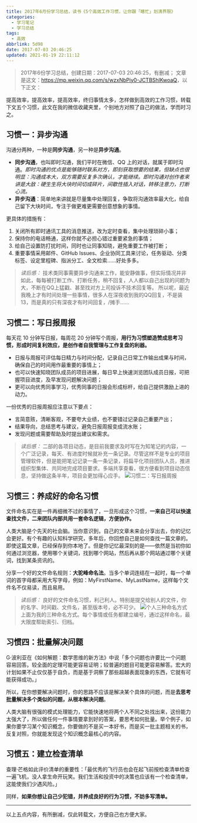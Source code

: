 ```yaml
---
title: 2017年6月份学习总结，读书《5个高效工作习惯，让你跟「瞎忙」划清界限》
categories:
  - 学习笔记
  - 学习总结
tags:
  - 高效
abbrlink: 5d98
date: 2017-07-03 20:46:25
updated: 2021-01-19 22:11:12
---
```


> 2017年6份学习总结，创建日期：2017-07-03 20:46:25，有删减；
> 文章是这文：<https://mp.weixin.qq.com/s/wzxNbPiy0-JCTBShlKwoaQ>，以下正文：

提高效率，提高效率，提高效率，终归事情太多，怎样做到高效的工作习惯，转载下文五个习惯，此文在我的微信收藏夹里，个别地方对照了自己的做法，学而时习之。

## 习惯一：异步沟通

沟通分两种，一种是**同步沟通**，另一种是**异步沟通**。

- **同步沟通**，也叫即时沟通，我们平时在微信、QQ 上的对话，就属于即时沟通。*即时沟通的优点是能够随时联系对方，即刻获取想要的结果，但缺点也很明显：沟通成本大，双方需要反复多次确认，才能继续。即时沟通对创作者来讲是大敌：硬生生将大块时间切成碎片，间歇性插入对话，转移注意力，打断心流。*
- **异步沟通**：简单地来讲就是尽量集中处理回复，争取将沟通效率最大化，给自己留下大块时间，专注于做更难更需要创意想象的事情。

<!-- more -->

更具体的措施有：

1. 关闭所有即时通讯工具的消息推送，改为定时查看，集中处理琐碎小事；
2. 保持你的电话畅通，这样你就不必担心错过重要紧急的事情；
3. 给自己设置防打扰时间，同时也让同事知晓，避免重要工作被打断；
4. 重要事情采用邮件、GitHub Issues、企业协同工具来讨论，任务驱动、分类标签、设定里程碑、指派分工、全文检索……好处多多。

> *读后感：*
> 技术类同事需要异步沟通来工作，能安静做事，但实际情况并非如此，每每被打断工作、打断任务，稍不回复，人人都以自己出现的问题为大，不断在QQ上猛戳、甚至找对方上司投诉不技术回复等。
> 所以呢，最近我晚上才有时间处理一些事情，很多人在深夜收到我的QQ回复，不是装13，而是真的只有深夜才有时间回复，/摊手……

## 习惯二：写日报周报

每天花 10 分钟写日报，每周花 20 分钟写个周报，**用行为习惯塑造赞成思考习惯，形成时间复利效应，是创作者自我管理与工作复盘的利器。**

- 日报与周报可评估每日精力与时间分配，记录自己日常工作输出成果与时间，确保自己的时间用作最重要的事情上；
- 也可以快速知晓团队成员的项目进展，每日早上快速浏览团队成员日报，可把握项目进度，及早发现问题解决问题；
- 更可以向优秀同事学习，优秀同事的日报会形成标杆，给自己提供激励上进的动力。

一份优秀的日报周报应注意以下要点：

- 言简意赅，清晰客观，不要夸大业绩，也不要错过记录自己重要产出；
- 结果导向，总结思考与建议，避免日报周报变成流水账；
- 发现问题或需要帮助及时提出建议和需求。

> *读后感：*
> 二部的各项目动态，是目前我要求及时写在为知笔记的内容，一个广泛记录，每天、有进度时候就补充一条记录。尽管这样不是专业的项目管理软件，但是能把笔记记录一条一条记录，将扁平化项目团队人员，推进组织型集体、共同地完成项目要求。多端共享查看，很方便看到项目动态信息，坚持做这条半年，项目会更加得心应手。
> ![习惯二：写日报周报](https://cdn.zenwu.site/upload/pic/2021/20210119145713.png)

## 习惯三：养成好的命名习惯

文件命名实在是一件再细微不过的事情了，一旦形成这个习惯，**一来自己可以快速查找文件，二来团队内部共用一套命名逻辑，方便协作。**

人类大脑是个先天的社会脑。当你意识到，自己的文章未来会分享出去，你的记忆会更好。有个有趣的认知科学研究，多年后，你回想自己是如何查找一篇文章的。即使这篇文章，已经保存到你本地了。但是你记忆最深刻的是——依然是当初你如何通过浏览器，使用哪个关键词，找到哪个网站，然后再从那个网站通过哪个关键词，找到某条资讯的。

分享一个好的文件命名规则：**大驼峰命名法**。当多个单词连结在一起时，每一个单词的首字母都采用大写字母，例如：MyFirstName、MyLastName，这样每个文件名不仅易读，而且易用。

> *读后感：*
> 良好的文件命名习惯，利己利人。特别是提交给别人的文件，你的名字、时间戳、文件名，甚至版本号，必不可少。
> ![个人三种命名方式](https://cdn.zenwu.site/upload/pic/2021/20210119150505.png)
> 上面为我的三种命名方式。每个事情或任务都建立编号，通过这样命名，最大限度帮助索引、归档。

## 习惯四：批量解决问题

G·波利亚在《如何解题：数学思维的新方法》中说「多个问题也许要比一个问题容易回答。较全面的定理可能更容易证明；较普遍的题目可能更容易解答。宏大的计划如果不止仅仅基于自负，而是基于洞察了那些超越表面现象的东西，它就有可能获得成功。」

所以，在你想要解决问题时，你的思路不应该是解决某个具体的问题，而是**去思考批量解决多个类似的问题，从根本解决问题**。

人类大脑有很强的模式处理能力，它能快速地将两个人不同之处找出来，这份能力太强大了，所以做任何一件事情要拿到好的答案，要思考如何批量。举个例子，如果你要学习某个知识概念，你要做的不是买一本好书，而是买一批主题相关的书，反复对照，你就能发现这个知识概念最核心的内容。

## 习惯五：建立检查清单

查理·芒格如此评价清单的重要性：「最优秀的飞行员也会在起飞前按检查清单检查一遍飞机，没人拿生命开玩笑。我们生活和投资中的决策也应该有一个检查清单，这能使我们少遇风险。」

同样，**如果你想让自己少犯错，并养成良好的行为习惯，不妨多写清单。**

---

以上五点内容，有所删减，仅此转载文，方便自己也方便大家。
